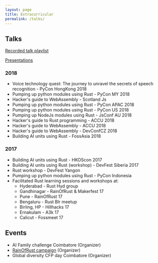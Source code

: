 ```yaml
---
layout: page
title: Extracurricular
permalink: /talks/
---
```


## Talks

[Recorded talk playlist](https://www.youtube.com/watch?v=Zqzwkiii2NE&list=PLLYM4qs6CxRAPDyji-Y4A0KvVz0e7SJ6o)

[Presentations](https://speakerdeck.com/dvigneshwer)

### 2018 

* Voice technology quest: The journey to unravel the secrets of speech recognition - PyCon HongKong 2018
* Pumping up python modules using Rust - PyCon MY 2018 
* Hacker's guide to WebAssembly - Scotland Js
* Pumping up python modules using Rust - PyCon APAC 2018 
* Pumping up python modules using Rust - PyCon US 2018 
* Pumping up NodeJs modules using Rust - JsConf AU 2018 
* Hacker's guide to Rust programming - ACCU 2018
* Hacker's guide to WebAssembly - ACCU 2018
* Hacker's guide to WebAssembly - DevConfCZ 2018
* Building AI units using Rust - FossAsia 2018 

### 2017

* Building AI units using Rust  - HKOScon 2017
* Building AI units using Rust (workshop) - DevFest Siberia 2017 
* Rust workshop - DevFest Yangon
* Pumping up python modules using Rust - PyCon Indonesia
* Facilitated Rust learning sessions and workshops at: 
  * Hyderabad - Rust Hyd group 
  * Gandhinagar - RainOfRust & Makerfest 17
  * Pune - RainOfRust 17
  * Bengaluru - Rust Blr meetup
  * Birling, HP - Hillhacks 17 
  * Ernakulam - A3k 17
  * Calicut - Fossmeet 17

## Events

* AI Family challenge Coimbatore (Organizer)
* [RainOfRust campaign](https://github.com/MozillaIndia/RustIndia) (Organizer)
* Global diversity CFP day Coimbatore (Organizer)
